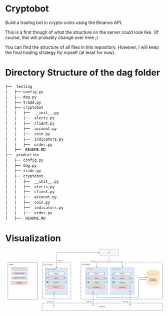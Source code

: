 # Cryptobot
Build a trading bot in crypto coins using the Binance API.

This is a first though of what the structure on the server could look like.
Of course, this will probably change over time ;)

You can find the structure of all files in this repository. However, I will keep the final trading strategy for myself (at least for now).

# Directory Structure of the dag folder

```bash
├──  testing
│   ├── config.py
│   ├── dag.py
│   ├── trade.py
│   ├── cryptobot
│   |   ├──  __init__.py
│   |   ├──  alerts.py
│   |   ├──  client.py
│   |   ├──  account.py
│   |   ├──  coin.py
│   |   ├──  indicators.py
│   |   ├──  order.py
│   ├──  README.MD
├──  production
│   ├── config.py
│   ├── dag.py
│   ├── trade.py
│   ├── cryptobot
│   |   ├──  __init__.py
│   |   ├──  alerts.py
│   |   ├──  client.py
│   |   ├──  account.py
│   |   ├──  coin.py
│   |   ├──  indicators.py
│   |   ├──  order.py
│   ├──  README.MD
```

# Visualization
![ ](https://github.com/mbaardman/cryptobot/blob/main/structure.png)

